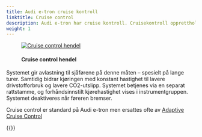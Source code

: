 ```yaml
---
title: Audi e-tron cruise kontroll
linktitle: Cruise control
description: Audi e-tron har cruise kontroll. Cruisekontroll opprettholder en ønsket kjørehastighet konstant med start på rundt 30 km/t (18,6 mph), forutsatt at den kan opprettholdes av motorkraft og motorbremseffekt.
weight: 1
---
```


<!-- markdownlint-disable MD033 -->
<figure>
    <a href="https://media.electrichasgoneaudi.net/multimedia/models/e-tron/technology/drivingassistance/cruisecontrol/cruisecontrolhandle.jpg">
        <img src="https://media.electrichasgoneaudi.net/multimedia/models/e-tron/technology/drivingassistance/cruisecontrol/cruisecontrolhandles.jpg"
        alt="Cruise control hendel" title="Cruise control hendel">
    </a>
    <figcaption><h4>Cruise control hendel</h4></figcaption>
</figure>

Systemet gir avlastning til sjåførene på denne måten – spesielt på lange turer. Samtidig bidrar kjøringen med konstant hastighet til lavere drivstofforbruk og lavere CO2-utslipp. Systemet betjenes via en separat rattstamme, og forhåndsinnstilt kjørehastighet vises i instrumentgruppen. Systemet deaktiveres når føreren bremser.

Cruise control er standard på Audi e-tron men ersattes ofte av [Adaptive Cruise Control](../adaptivecruisecontrol/)

{{<children description="true" />}}
